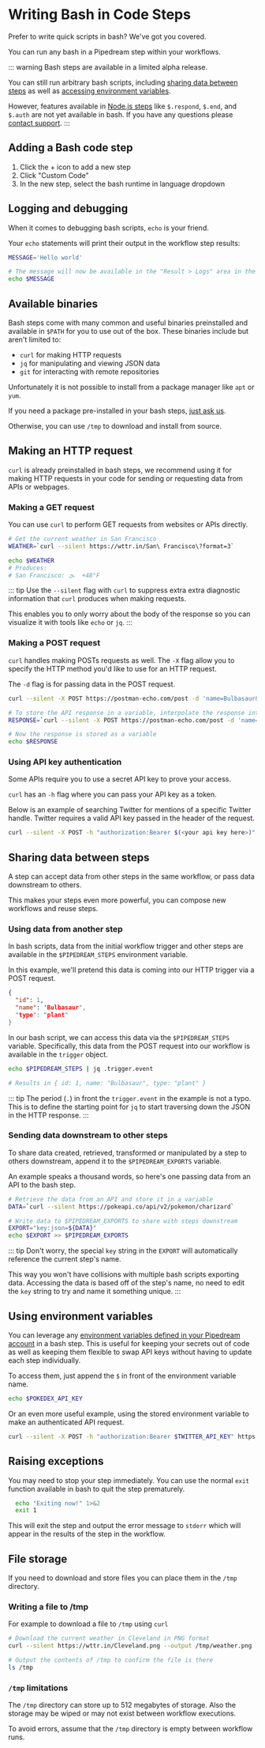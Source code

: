 # Writing Bash in Code Steps

Prefer to write quick scripts in bash? We've got you covered.

You can run any bash in a Pipedream step within your workflows.

::: warning
Bash steps are available in a limited alpha release.

You can still run arbitrary bash scripts, including [sharing data between steps](/code/bash/#sharing-data-between-steps) as well as [accessing environment variables](/code/bash/#using-environment-variables).

However, features available in [Node.js steps](/code/nodejs) like `$.respond`, `$.end`, and `$.auth` are not yet available in bash. If you have any questions please [contact support](https://pipedream.com/support).
:::

## Adding a Bash code step

1. Click the + icon to add a new step
2. Click "Custom Code"
3. In the new step, select the bash runtime in language dropdown

## Logging and debugging

When it comes to debugging bash scripts, `echo` is your friend.

Your `echo` statements will print their output in the workflow step results:

```bash
MESSAGE='Hello world'

# The message will now be available in the "Result > Logs" area in the workflow step
echo $MESSAGE
```

## Available binaries

Bash steps come with many common and useful binaries preinstalled and available in `$PATH` for you to use out of the box. These binaries include but aren't limited to:

* `curl` for making HTTP requests
* `jq` for manipulating and viewing JSON data
* `git` for interacting with remote repositories

Unfortunately it is not possible to install from a package manager like `apt` or `yum`.

If you need a package pre-installed in your bash steps, [just ask us](https://pipedream.com/support).

Otherwise, you can use `/tmp` to download and install from source.

## Making an HTTP request

`curl` is already preinstalled in bash steps, we recommend using it for making HTTP requests in your code for sending or requesting data from APIs or webpages.

### Making a GET request

You can use `curl` to perform GET requests from websites or APIs directly.

```bash
# Get the current weather in San Francisco
WEATHER=`curl --silent https://wttr.in/San\ Francisco\?format=3`

echo $WEATHER
# Produces:
# San Francisco: 🌫  +48°F
```

::: tip
Use the `--silent` flag with `curl` to suppress extra extra diagnostic information that `curl` produces when making requests.

This enables you to only worry about the body of the response so you can visualize it with tools like `echo` or `jq`. 
:::

### Making a POST request

`curl` handles making POSTs requests as well. The `-X` flag allow you to specify the HTTP method you'd like to use for an HTTP request.

The `-d` flag is for passing data in the POST request.

```bash
curl --silent -X POST https://postman-echo.com/post -d 'name=Bulbasaur&id=1'

# To store the API response in a variable, interpolate the response into a string and store it in variable
RESPONSE=`curl --silent -X POST https://postman-echo.com/post -d 'name=Bulbasaur&id=1'`

# Now the response is stored as a variable
echo $RESPONSE
```

### Using API key authentication

Some APIs require you to use a secret API key to prove your access.

`curl` has an `-h` flag where you can pass your API key as a token.

Below is an example of searching Twitter for mentions of a specific Twitter handle. Twitter requires a valid API key passed in the header of the request.

```bash
curl --silent -X POST -h "authorization:Bearer $(<your api key here>)" https://api.twitter.com/2/users/@pipedream/mentions
```

## Sharing data between steps

A step can accept data from other steps in the same workflow, or pass data downstream to others.

This makes your steps even more powerful, you can compose new workflows and reuse steps.

### Using data from another step

In bash scripts, data from the initial workflow trigger and other steps are available in the `$PIPEDREAM_STEPS` environment variable.

In this example, we'll pretend this data is coming into our HTTP trigger via a POST request.

```json
{
  "id": 1,
  "name": 'Bulbasaur",
  "type": "plant"
}
```

In our bash script, we can access this data via the `$PIPEDREAM_STEPS` variable. Specifically, this data from the POST request into our workflow is available in the `trigger` object.

```bash
echo $PIPEDREAM_STEPS | jq .trigger.event

# Results in { id: 1, name: "Bulbasaur", type: "plant" }
```

::: tip
The period (`.`) in front the `trigger.event` in the example is not a typo. This is to define the starting point for `jq` to start traversing down the JSON in the HTTP response.
:::

### Sending data downstream to other steps

To share data created, retrieved, transformed or manipulated by a step to others downstream, append it to the `$PIPEDREAM_EXPORTS` variable.

An example speaks a thousand words, so here's one passing data from an API to the bash step.

```bash
# Retrieve the data from an API and store it in a variable
DATA=`curl --silent https://pokeapi.co/api/v2/pokemon/charizard`

# Write data to $PIPEDREAM_EXPORTS to share with steps downstream
EXPORT="key:json=${DATA}"
echo $EXPORT >> $PIPEDREAM_EXPORTS
```

::: tip
Don't worry, the special `key` string in the `EXPORT` will automatically reference the current step's name. 

This way you won't have collisions with multiple bash scripts exporting data. Accessing the data is based off of the step's name, no need to edit the `key` string to try and name it something unique.
:::

## Using environment variables

You can leverage any [environment variables defined in your Pipedream account](/environment-variables/#environment-variables) in a bash step. This is useful for keeping your secrets out of code as well as keeping them flexible to swap API keys without having to update each step individually.

To access them, just append the `$` in front of the environment variable name.

```bash
echo $POKEDEX_API_KEY
```

Or an even more useful example, using the stored environment variable to make an authenticated API request.

```bash
curl --silent -X POST -h "authorization:Bearer $TWITTER_API_KEY" https://api.twitter.com/2/users/@pipedream/mentions
```

## Raising exceptions

You may need to stop your step immediately. You can use the normal `exit` function available in bash to quit the step prematurely.

```bash
  echo "Exiting now!" 1>&2
  exit 1
```

This will exit the step and output the error message to `stderr` which will appear in the results of the step in the workflow.

## File storage

If you need to download and store files you can place them in the `/tmp` directory.

### Writing a file to /tmp

For example to download a file to `/tmp` using `curl`

```bash
# Download the current weather in Cleveland in PNG format
curl --silent https://wttr.in/Cleveland.png --output /tmp/weather.png

# Output the contents of /tmp to confirm the file is there
ls /tmp
```

### `/tmp` limitations

The `/tmp` directory can store up to 512 megabytes of storage. Also the storage may be wiped or may not exist between workflow executions.

To avoid errors, assume that the `/tmp` directory is empty between workflow runs.
